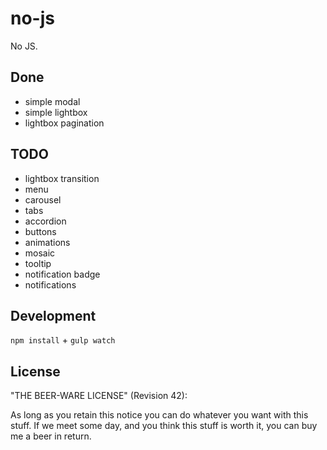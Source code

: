 no-js
=====

No JS.

## Done

* simple modal
* simple lightbox
* lightbox pagination

## TODO

* lightbox transition
* menu
* carousel
* tabs
* accordion
* buttons
* animations
* mosaic
* tooltip
* notification badge
* notifications

## Development

```npm install``` + ```gulp watch```

## License

"THE BEER-WARE LICENSE" (Revision 42):

As long as you retain this notice you can do whatever you want with this stuff. If we meet some day, and you think this stuff is worth it, you can buy me a beer in return.
